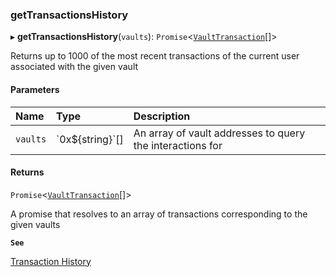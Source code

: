 ### getTransactionsHistory

▸ **getTransactionsHistory**(`vaults`): `Promise`\<[`VaultTransaction`](../../../interfaces/VaultTransaction.md)[]\>

Returns up to 1000 of the most recent transactions of the current user associated with the given vault

#### Parameters

| Name | Type | Description |
| :------ | :------ | :------ |
| `vaults` | \`0x$\{string}\`[] | An array of vault addresses to query the interactions for |

#### Returns

`Promise`\<[`VaultTransaction`](../../../interfaces/VaultTransaction.md)[]\>

A promise that resolves to an array of transactions corresponding to the given vaults

**`See`**

[Transaction History](https://chorus-one.gitbook.io/opus-pool-sdk-1.0/build-your-staking-dapp/7-transaction-history)